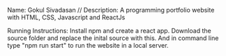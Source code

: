Name: Gokul Sivadasan //
Description:
  A programming portfolio website with HTML, CSS, Javascript and ReactJs
  
Running Instructions:
  Install npm and create a react app. Download the source folder and replace the inital source with this. And in command line type "npm run start" to run the website in a local server.
  
